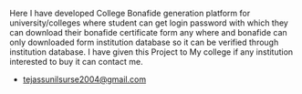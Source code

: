 Here I have developed College Bonafide generation platform for university/colleges where student can get login password with which they can download their bonafide certificate form any where and bonafide can only downloaded form institution database so it can be verified through institution database.
I have given this Project to My college if any institution interested to buy it can contact me.

- tejassunilsurse2004@gmail.com
